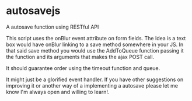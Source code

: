 # autosavejs
A autosave function using RESTful API

This script uses the onBlur event attribute on form fields. The Idea is a text box would have onBlur linking to a save method somewhere in your JS. In that said save method you would use the AddToQueue function passing it the function and its arguments that makes the ajax POST call.

It should guarantee order using the timeout function and queue.

It might just be a glorified event handler. If you have other suggestions on improving it or another way of a implementing a autosave please let me know I'm always open and willing to learn!. 
